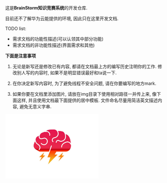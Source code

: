 这是**BrainStorm知识竞赛系统**的开发仓库.

目前还不了解华为云能提供的环境, 因此只在这里开发文档.

TODO list:

- 需求文档的功能性描述(可以认领其中部分功能)
- 需求文档的非功能性描述(界面需求和其他)

**下面是注意事项**

1. 无论是新写还是修改已有内容, 都请在文档最上方的编写历史注明你的工作. 修改别人写的内容时, 如果不是明显错误最好和ta说一下.
2. 在你决定新写内容时, 为了避免线程不安全问题, 请在你要编写的地方mark.

3. 如果你要在文档里添加图片, 请放在img目录下使用相对路径一并传上来, 像下面这样, 并且使用文档最下面提供的居中模板. 文件命名尽量用简洁英文描述内容, 避免无意义字串.

<img src="img\brain-storm-logo.jpg" alt="brain-storm-logo" style="zoom:30%;" />

